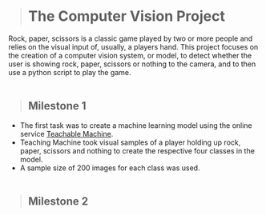 ># The Computer Vision Project
Rock, paper, scissors is a classic game played by two or more people and relies on the visual input of, usually, a players hand. This project focuses on the creation of a computer vision system, or model, to detect whether the user is showing rock, paper, scissors or nothing to the camera, and to then use a python script to play the game.
<br/><br/>
>## Milestone 1
- The first task was to create a machine learning model using the online service [Teachable Machine](https://teachablemachine.withgoogle.com/).
- Teaching Machine took visual samples of a player holding up rock, paper, scissors and nothing to create the respective four classes in the model.
- A sample size of 200 images for each class was used.
<br/><br/>
>## Milestone 2